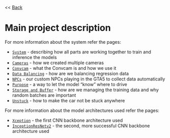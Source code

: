 << [Back](../../../)

# Main project description

For more information about the system refer the pages:
- [`System`](../project_info/system.md) - describing how all parts are working together to train and inference the models
- [`Cameras`](../project_info/cameras.md) - how we created multiple cameras
- [`Convcam`](../project_info/convcam.md) - what the Convcam is and how we use it
- [`Data Balancing`](../project_info/data_balancing.md) - how are we balancing regression data
- [`NPCs`](../project_info/NPCs.md) - our custom NPCs playing in the GTA5 to collect data automatically
- [`Purpose`](../project_info/purpose.md) - a way to let the model “know” where to drive
- [`Storage and Buffer`](../project_info/storage_buffer.md) - how are we managing the training data and why random batches are important
- [`Unstuck`](../project_info/unstuck.md) - how to make the car not be stuck anywhere

For more information about the model architectures used refer the pages:
- [`Xception`](../project_info/xception.md) - the first CNN backbone architecture used
- [`InceptionResNetv2`](../project_info/inceptionresnetv2.md) - the second, more successful CNN backbone architecture used
